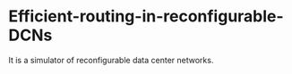 # Efficient-routing-in-reconfigurable-DCNs

It is a simulator of reconfigurable data center networks.
